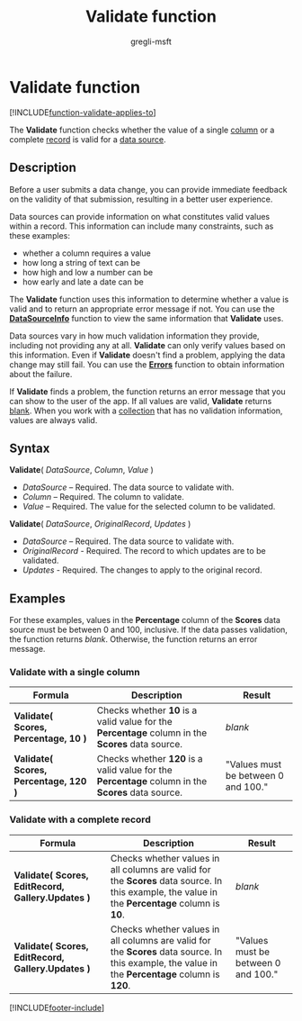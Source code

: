 ﻿---
title: Validate function
description: Reference information including syntax and examples for the Validate function.
author: gregli-msft

ms.topic: reference
ms.custom: canvas
ms.reviewer: mkaur
ms.date: 3/22/2024
ms.subservice: power-fx
ms.author: gregli
search.audienceType:
  - maker
contributors:
  - gregli-msft
  - mduelae
  - gregli
no-loc: ["Validate"]
---

# Validate function
[!INCLUDE[function-validate-applies-to](includes/function-validate-applies-to.md)]



The **Validate** function checks whether the value of a single [column](/power-apps/maker/canvas-apps/working-with-tables#columns) or a complete [record](/power-apps/maker/canvas-apps/working-with-tables#records) is valid for a [data source](/power-apps/maker/canvas-apps/working-with-data-sources).

## Description

Before a user submits a data change, you can provide immediate feedback on the validity of that submission, resulting in a better user experience.

Data sources can provide information on what constitutes valid values within a record. This information can include many constraints, such as these examples:

- whether a column requires a value
- how long a string of text can be
- how high and low a number can be
- how early and late a date can be

The **Validate** function uses this information to determine whether a value is valid and to return an appropriate error message if not. You can use the **[DataSourceInfo](function-datasourceinfo.md)** function to view the same information that **Validate** uses.

Data sources vary in how much validation information they provide, including not providing any at all. **Validate** can only verify values based on this information. Even if **Validate** doesn't find a problem, applying the data change may still fail. You can use the **[Errors](function-errors.md)** function to obtain information about the failure.

If **Validate** finds a problem, the function returns an error message that you can show to the user of the app. If all values are valid, **Validate** returns [blank](function-isblank-isempty.md). When you work with a [collection](/power-apps/maker/canvas-apps/working-with-data-sources#collections) that has no validation information, values are always valid.

## Syntax

**Validate**( _DataSource_, _Column_, _Value_ )

- _DataSource_ – Required. The data source to validate with.
- _Column_ – Required. The column to validate.
- _Value_ – Required. The value for the selected column to be validated.

**Validate**( _DataSource_, _OriginalRecord_, _Updates_ )

- _DataSource_ – Required. The data source to validate with.
- _OriginalRecord_ - Required. The record to which updates are to be validated.
- _Updates_ - Required. The changes to apply to the original record.

## Examples

For these examples, values in the **Percentage** column of the **Scores** data source must be between 0 and 100, inclusive. If the data passes validation, the function returns _blank_. Otherwise, the function returns an error message.

### Validate with a single column

| Formula                                 | Description                                                                                          | Result                              |
| --------------------------------------- | ---------------------------------------------------------------------------------------------------- | ----------------------------------- |
| **Validate( Scores, Percentage, 10 )**  | Checks whether **10** is a valid value for the **Percentage** column in the **Scores** data source.  | _blank_                             |
| **Validate( Scores, Percentage, 120 )** | Checks whether **120** is a valid value for the **Percentage** column in the **Scores** data source. | "Values must be between 0 and 100." |

### Validate with a complete record

| Formula                                             | Description                                                                                                                                        | Result                              |
| --------------------------------------------------- | -------------------------------------------------------------------------------------------------------------------------------------------------- | ----------------------------------- |
| **Validate( Scores, EditRecord, Gallery.Updates )** | Checks whether values in all columns are valid for the **Scores** data source. In this example, the value in the **Percentage** column is **10**.  | _blank_                             |
| **Validate( Scores, EditRecord, Gallery.Updates )** | Checks whether values in all columns are valid for the **Scores** data source. In this example, the value in the **Percentage** column is **120**. | "Values must be between 0 and 100." |

[!INCLUDE[footer-include](../../includes/footer-banner.md)]






































































































































